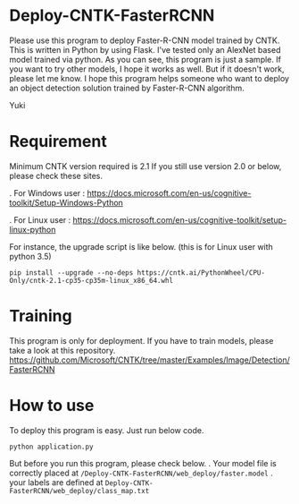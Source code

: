 # Deploy-CNTK-FasterRCNN
Please use this program to deploy Faster-R-CNN model trained by CNTK.
This is written in Python by using Flask.
I've tested only an AlexNet based model trained via python.
As you can see, this program is just a sample. If you want to try other models, I hope it works as well. But if it doesn't work, please let me know.
I hope this program helps someone who want to deploy an object detection solution trained by Faster-R-CNN algorithm.

Yuki


# Requirement
Minimum CNTK version required is 2.1
If you still use version 2.0 or below, please check these sites.

. For Windows user : https://docs.microsoft.com/en-us/cognitive-toolkit/Setup-Windows-Python

. For Linux user : https://docs.microsoft.com/en-us/cognitive-toolkit/setup-linux-python

For instance, the upgrade script is like below. (this is for Linux user with python 3.5)

`
pip install --upgrade --no-deps https://cntk.ai/PythonWheel/CPU-Only/cntk-2.1-cp35-cp35m-linux_x86_64.whl
`

# Training
This program is only for deployment. If you have to train models, please take a look at this repository.
https://github.com/Microsoft/CNTK/tree/master/Examples/Image/Detection/FasterRCNN


# How to use
To deploy this program is easy. Just run below code.

`
python application.py
`

But before you run this program, please check below.
. Your model file is correctly placed at `/Deploy-CNTK-FasterRCNN/web_deploy/faster.model`
. your labels are defined at `Deploy-CNTK-FasterRCNN/web_deploy/class_map.txt`
